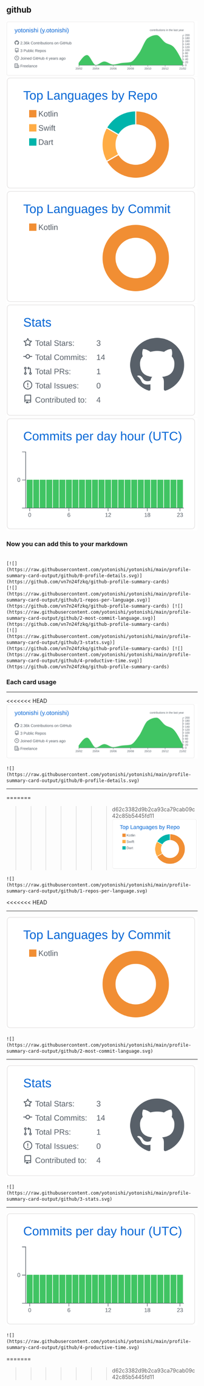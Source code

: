 ## github

[![](./0-profile-details.svg)](https://github.com/vn7n24fzkq/github-profile-summary-cards)
[![](./1-repos-per-language.svg)](https://github.com/vn7n24fzkq/github-profile-summary-cards) [![](./2-most-commit-language.svg)](https://github.com/vn7n24fzkq/github-profile-summary-cards)
[![](./3-stats.svg)](https://github.com/vn7n24fzkq/github-profile-summary-cards) [![](./4-productive-time.svg)](https://github.com/vn7n24fzkq/github-profile-summary-cards)
### Now you can add this to your markdown
```

[![](https://raw.githubusercontent.com/yotonishi/yotonishi/main/profile-summary-card-output/github/0-profile-details.svg)](https://github.com/vn7n24fzkq/github-profile-summary-cards)
[![](https://raw.githubusercontent.com/yotonishi/yotonishi/main/profile-summary-card-output/github/1-repos-per-language.svg)](https://github.com/vn7n24fzkq/github-profile-summary-cards) [![](https://raw.githubusercontent.com/yotonishi/yotonishi/main/profile-summary-card-output/github/2-most-commit-language.svg)](https://github.com/vn7n24fzkq/github-profile-summary-cards)
[![](https://raw.githubusercontent.com/yotonishi/yotonishi/main/profile-summary-card-output/github/3-stats.svg)](https://github.com/vn7n24fzkq/github-profile-summary-cards) [![](https://raw.githubusercontent.com/yotonishi/yotonishi/main/profile-summary-card-output/github/4-productive-time.svg)](https://github.com/vn7n24fzkq/github-profile-summary-cards)

```

### Each card usage
---

<<<<<<< HEAD
![](./0-profile-details.svg)

```
![](https://raw.githubusercontent.com/yotonishi/yotonishi/main/profile-summary-card-output/github/0-profile-details.svg)
```

    

---

=======
>>>>>>> d62c3382d9b2ca93ca79cab09c42c85b5445fd11
![](./1-repos-per-language.svg)

```
![](https://raw.githubusercontent.com/yotonishi/yotonishi/main/profile-summary-card-output/github/1-repos-per-language.svg)
```

    
<<<<<<< HEAD

---

![](./2-most-commit-language.svg)

```
![](https://raw.githubusercontent.com/yotonishi/yotonishi/main/profile-summary-card-output/github/2-most-commit-language.svg)
```

    

---

![](./3-stats.svg)

```
![](https://raw.githubusercontent.com/yotonishi/yotonishi/main/profile-summary-card-output/github/3-stats.svg)
```

    

---

![](./4-productive-time.svg)

```
![](https://raw.githubusercontent.com/yotonishi/yotonishi/main/profile-summary-card-output/github/4-productive-time.svg)
```

    
=======
>>>>>>> d62c3382d9b2ca93ca79cab09c42c85b5445fd11
